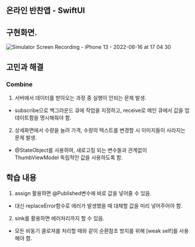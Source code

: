 ## 온라인 반찬앱 - SwiftUI

## 구현화면.
![Simulator Screen Recording - iPhone 13 - 2022-08-16 at 17 04 30](https://user-images.githubusercontent.com/62687919/184829474-2d8cd468-8a05-4eed-9f28-e9906a81e285.gif)

## 고민과 해결
### Combine
1. 서버에서 데이터를 받아오는 과정 중 실행이 안되는 문제 발생. 
- subscribe으로 백그라운드 큐에 작업을 지정하고, receive로 메인 큐에서 값을 업데이트함을 명시해줘야 함.

2. 상세화면에서 수량을 늘려 가격, 수량의 텍스트를 변경할 시 이미지들이 사라지는 문제 발생.
- @StateObject를 사용하여, 새로고침 되는 변수들과 관계없이 ThumbViewModel 독립적인 값을 사용하도록 함.

## 학습 내용
1. assign 활용하면 @Published변수에 바로 값을 넣어줄 수 있음.
- 대신 replaceError함수로 에러가 발생했을 때 대체할 값을 미리 넣어주어야 함.

2. sink를 활용하면 에러처리까지 할 수 있음. 
- 모든 비동기 클로져를 처리할 때와 같이 순환참조 방지를 위해 [weak self]를 사용해야 함.
